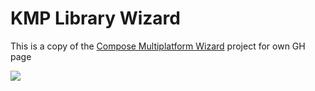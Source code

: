 # KMP Library Wizard

This is a copy of the [Compose Multiplatform Wizard](https://github.com/terrakok/Compose-Multiplatform-Wizard) project for own GH page

[![](https://raw.githubusercontent.com/terrakok/kmp-web-wizard/master/img/page-screenshot.png)](https://terrakok.github.io/kmp-web-wizard/)  